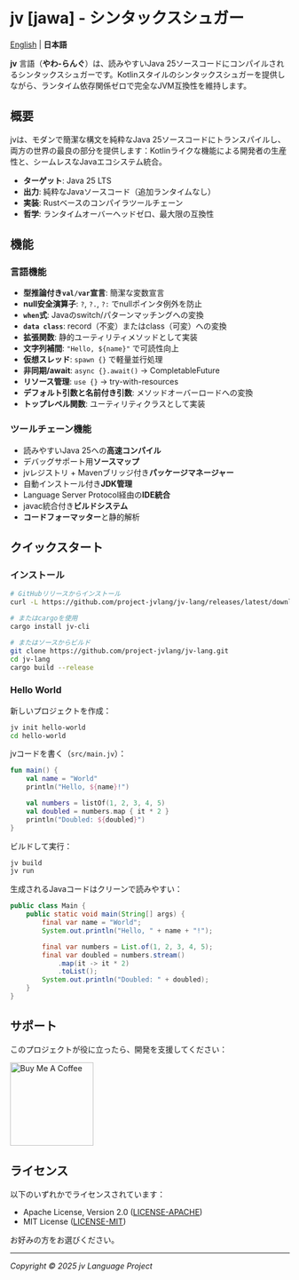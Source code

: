 # jv [jawa] - シンタックスシュガー

[English](en/index.md) | **日本語**

**jv** 言語（**やわ-らんぐ**）は、読みやすいJava 25ソースコードにコンパイルされるシンタックスシュガーです。Kotlinスタイルのシンタックスシュガーを提供しながら、ランタイム依存関係ゼロで完全なJVM互換性を維持します。

## 概要

jvは、モダンで簡潔な構文を純粋なJava 25ソースコードにトランスパイルし、両方の世界の最良の部分を提供します：Kotlinライクな機能による開発者の生産性と、シームレスなJavaエコシステム統合。

- **ターゲット**: Java 25 LTS
- **出力**: 純粋なJavaソースコード（追加ランタイムなし）
- **実装**: Rustベースのコンパイラツールチェーン
- **哲学**: ランタイムオーバーヘッドゼロ、最大限の互換性

## 機能

### 言語機能

- **型推論付き`val/var`宣言**: 簡潔な変数宣言
- **null安全演算子**: `?`, `?.`, `?:` でnullポインタ例外を防止
- **`when`式**: Javaのswitch/パターンマッチングへの変換
- **`data class`**: record（不変）またはclass（可変）への変換
- **拡張関数**: 静的ユーティリティメソッドとして実装
- **文字列補間**: `"Hello, ${name}"` で可読性向上
- **仮想スレッド**: `spawn {}` で軽量並行処理
- **非同期/await**: `async {}.await()` → CompletableFuture
- **リソース管理**: `use {}` → try-with-resources
- **デフォルト引数と名前付き引数**: メソッドオーバーロードへの変換
- **トップレベル関数**: ユーティリティクラスとして実装

### ツールチェーン機能

- 読みやすいJava 25への**高速コンパイル**
- デバッグサポート用**ソースマップ**
- jvレジストリ + Mavenブリッジ付き**パッケージマネージャー**
- 自動インストール付き**JDK管理**
- Language Server Protocol経由の**IDE統合**
- javac統合付き**ビルドシステム**
- **コードフォーマッター**と静的解析

## クイックスタート

### インストール

```bash
# GitHubリリースからインストール
curl -L https://github.com/project-jvlang/jv-lang/releases/latest/download/install.sh | sh

# またはcargoを使用
cargo install jv-cli

# またはソースからビルド
git clone https://github.com/project-jvlang/jv-lang.git
cd jv-lang
cargo build --release
```

### Hello World

新しいプロジェクトを作成：

```bash
jv init hello-world
cd hello-world
```

jvコードを書く（`src/main.jv`）：

```kotlin
fun main() {
    val name = "World"
    println("Hello, ${name}!")

    val numbers = listOf(1, 2, 3, 4, 5)
    val doubled = numbers.map { it * 2 }
    println("Doubled: ${doubled}")
}
```

ビルドして実行：

```bash
jv build
jv run
```

生成されるJavaコードはクリーンで読みやすい：

```java
public class Main {
    public static void main(String[] args) {
        final var name = "World";
        System.out.println("Hello, " + name + "!");

        final var numbers = List.of(1, 2, 3, 4, 5);
        final var doubled = numbers.stream()
            .map(it -> it * 2)
            .toList();
        System.out.println("Doubled: " + doubled);
    }
}
```

## サポート

このプロジェクトが役に立ったら、開発を支援してください：

<a href="https://buymeacoffee.com/asopitechia">
  <img src="https://cdn.buymeacoffee.com/buttons/v2/default-yellow.png" alt="Buy Me A Coffee" width="150">
</a>

## ライセンス

以下のいずれかでライセンスされています：

- Apache License, Version 2.0 ([LICENSE-APACHE](https://github.com/project-jvlang/jv-lang/blob/main/LICENSE-APACHE))
- MIT License ([LICENSE-MIT](https://github.com/project-jvlang/jv-lang/blob/main/LICENSE-MIT))

お好みの方をお選びください。

---

*Copyright &copy; 2025 jv Language Project*